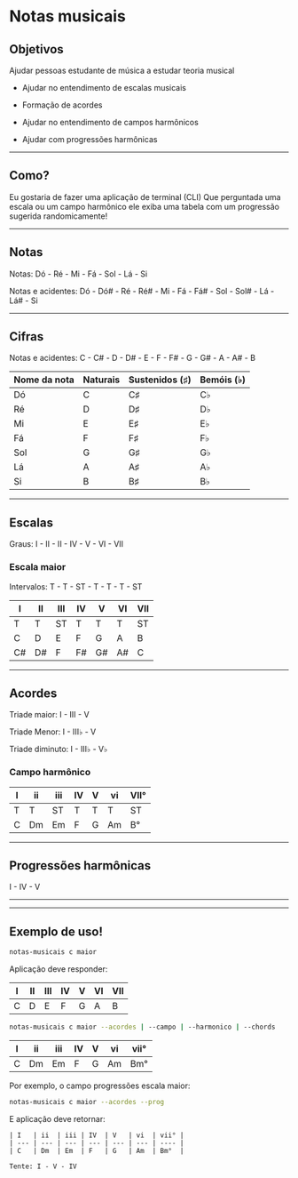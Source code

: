# Notas musicais

## Objetivos

Ajudar pessoas estudante de música a estudar teoria musical

- Ajudar no entendimento de escalas musicais

- Formação de acordes

- Ajudar no entendimento de campos harmônicos

- Ajudar com progressões harmônicas

---

## Como?

Eu gostaria de fazer uma aplicação de terminal (CLI) Que perguntada uma escala ou um campo harmônico ele exiba uma tabela com um progressão sugerida randomicamente!

---

## Notas

Notas: Dó - Ré - Mi - Fá - Sol - Lá - Si

Notas e acidentes: Dó - Dó# - Ré - Ré# - Mi - Fá - Fá# - Sol - Sol# - Lá - Lá# - Si

---

## Cifras

Notas e acidentes: C - C# - D - D# - E - F - F# - G - G# - A - A# - B

| Nome da nota | Naturais | Sustenidos (♯) | Bemóis (♭) |
| ------------ | -------- | -------------- | ---------- |
| Dó           | C        | C♯             | C♭         |
| Ré           | D        | D♯             | D♭         |
| Mi           | E        | E♯             | E♭         |
| Fá           | F        | F♯             | F♭         |
| Sol          | G        | G♯             | G♭         |
| Lá           | A        | A♯             | A♭         |
| Si           | B        | B♯             | B♭         |

---

## Escalas

Graus: I - II - II - IV - V - VI - VII

### Escala maior

Intervalos: T - T - ST - T - T - T - ST

| I   | II  | III | IV  | V   | VI  | VII |
| --- | --- | --- | --- | --- | --- | --- |
| T   | T   | ST  | T   | T   | T   | ST  |
| C   | D   | E   | F   | G   | A   | B   |
| C#  | D#  | F   | F#  | G#  | A#  | C   |

---

## Acordes

Triade maior: I - III - V

Triade Menor: I - III♭ - V

Triade diminuto: I - III♭ - V♭



### Campo harmônico

| I   | ii  | iii | IV  | V   | vi  | VII° |
| --- | --- | --- | --- | --- | --- | ---- |
| T   | T   | ST  | T   | T   | T   | ST   |
| C   | Dm  | Em  | F   | G   | Am  | B°   |

---

## Progressões harmônicas

I - IV - V



---

---

## Exemplo de uso!

```bash
notas-musicais c maior
```

Aplicação deve responder:

| I   | II  | III | IV  | V   | VI  | VII |
| --- | --- | --- | --- | --- | --- | --- |
| C   | D   | E   | F   | G   | A   | B   |

```bash
notas-musicais c maior --acordes | --campo | --harmonico | --chords
```

| I   | ii  | iii | IV  | V   | vi  | vii° |
| --- | --- | --- | --- | --- | --- | ---- |
| C   | Dm  | Em  | F   | G   | Am  | Bm°  |



Por exemplo, o campo progressões escala maior:

```bash
notas-musicais c maior --acordes --prog
```

E aplicação deve retornar:

```
| I   | ii  | iii | IV  | V   | vi  | vii° |
| --- | --- | --- | --- | --- | --- | ---- |
| C   | Dm  | Em  | F   | G   | Am  | Bm°  |

Tente: I - V - IV
```